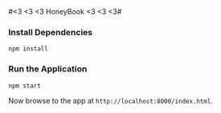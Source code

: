 #<3 <3 <3 HoneyBook <3 <3 <3#

### Install Dependencies

```
npm install
```

### Run the Application

```
npm start
```

Now browse to the app at `http://localhost:8000/index.html`.
